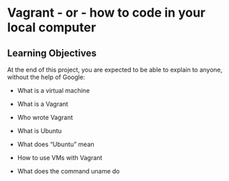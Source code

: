 # Vagrant - or - how to code in your local computer

## Learning Objectives

At the end of this project, you are expected to be able to explain to anyone, without the help of Google:

* What is a virtual machine

* What is a Vagrant

* Who wrote Vagrant

* What is Ubuntu

* What does “Ubuntu” mean

* How to use VMs with Vagrant

* What does the command uname do

